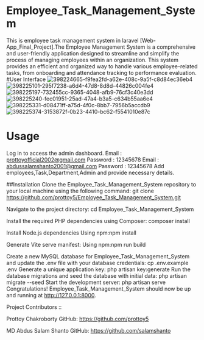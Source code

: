 # Employee_Task_Management_System
This is employee task management system in laravel [Web-App_Final_Project].The Employee Management System is a comprehensive and user-friendly application designed to streamline and simplify the process of managing employees within an organization. This system provides an efficient and organized way to handle various employee-related tasks, from onboarding and attendance tracking to performance evaluation.
#User Interface
![398224665-f9fea2fd-a62e-408c-9a5f-c8d84ec36eb4](https://github.com/user-attachments/assets/dc183d7b-b87e-48c9-a71e-b60466e542e9)
![398225101-295f7238-a6d4-47d8-8d8d-44826c004fe4](https://github.com/user-attachments/assets/14be26cc-820f-40d4-b105-deda764eb320)
![398225197-732455cc-9365-4048-afb9-76cf3c40e3dd](https://github.com/user-attachments/assets/999f84b8-f8c2-46b6-9d5c-7e44dd0b26d8)
![398225240-fec01951-25ad-47a4-b3a5-c634b55aa6e4](https://github.com/user-attachments/assets/feedc055-9ba2-4b26-b565-ede017120211)
![398225331-d08471ff-a75d-4f0c-8bb7-7956b5accdb9](https://github.com/user-attachments/assets/8f677fb6-94a0-4875-9e5d-d7fadc9f895c)
![398225374-3153872f-0b23-4410-bc62-f5541010e87c](https://github.com/user-attachments/assets/c7502d62-a95c-47c1-a078-82f0a946fc33)


# Usage
Log in to access the admin dashboard.
Email  : prottoyofficial2002@gmail.com
Password : 12345678
Email : abdussalamshanto2001@gmail.com
Password : 12345678
Add employees,Task,Department,Admin and provide necessary details.

##Installation
Clone the Employee_Task_Management_System repository to your local machine using the following command:
git clone https://github.com/prottoy5/Employee_Task_Management_System.git

Navigate to the project directory:
cd Employee_Task_Management_System

Install the required PHP dependencies using Composer:
composer install

Install Node.js dependencies
Using npm:npm install

Generate Vite serve manifest:
Using npm:npm run build

Create a new MySQL database for Employee_Task_Management_System and update the .env file with your database credentials:
cp .env.example .env
Generate a unique application key:
php artisan key:generate
Run the database migrations and seed the database with initial data:
php artisan migrate --seed
Start the development server:
php artisan serve
Congratulations! Employee_Task_Management_System should now be up and running at http://127.0.0.1:8000.

Project Contributors ::

Prottoy Chakroborty
GitHub: https://github.com/prottoy5

MD Abdus Salam Shanto
GitHub: https://github.com/salamshanto
